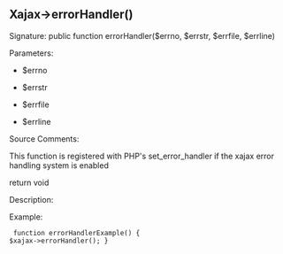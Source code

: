 ## Xajax->errorHandler()

Signature: public function errorHandler($errno, $errstr, $errfile, $errline)

Parameters:

* $errno

* $errstr

* $errfile

* $errline




Source Comments:

This function is registered with PHP's set_error_handler if the xajax error handling system is enabled



return void



Description:


Example:
<code><pre>
function errorHandlerExample()
{
	$xajax->errorHandler();
}
</pre></code>